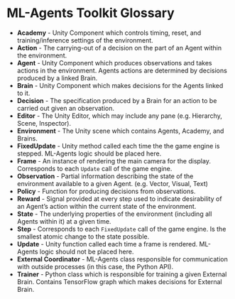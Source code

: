 # ML-Agents Toolkit Glossary

* **Academy** - Unity Component which controls timing, reset, and
  training/inference settings of the environment.
* **Action** - The carrying-out of a decision on the part of an Agent within the
  environment.
* **Agent** - Unity Component which produces observations and takes actions in
  the environment. Agents actions are determined by decisions produced by a
  linked Brain.
* **Brain** - Unity Component which makes decisions for the Agents linked to it.
* **Decision** - The specification produced by a Brain for an action to be
  carried out given an observation.
* **Editor** - The Unity Editor, which may include any pane (e.g. Hierarchy,
  Scene, Inspector).
* **Environment** - The Unity scene which contains Agents, Academy, and Brains.
* **FixedUpdate** - Unity method called each time the the game engine is
  stepped. ML-Agents logic should be placed here.
* **Frame** - An instance of rendering the main camera for the display.
  Corresponds to each `Update` call of the game engine.
* **Observation** - Partial information describing the state of the environment
  available to a given Agent. (e.g. Vector, Visual, Text)
* **Policy** - Function for producing decisions from observations.
* **Reward** - Signal provided at every step used to indicate desirability of an
  Agent’s action within the current state of the environment.
* **State** - The underlying properties of the environment (including all Agents
  within it) at a given time.
* **Step** - Corresponds to each `FixedUpdate` call of the game engine. Is the
  smallest atomic change to the state possible.
* **Update** - Unity function called each time a frame is rendered. ML-Agents
  logic should not be placed here.
* **External Coordinator** - ML-Agents class responsible for communication with
  outside processes (in this case, the Python API).
* **Trainer** - Python class which is responsible for training a given External
  Brain. Contains TensorFlow graph which makes decisions for External Brain.
